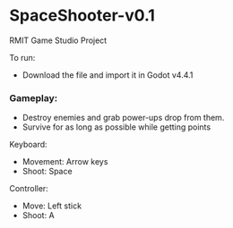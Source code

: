 # SpaceShooter-v0.1

RMIT Game Studio Project

To run:

- Download the file and import it in Godot v4.4.1

### Gameplay:

- Destroy enemies and grab power-ups drop from them.
- Survive for as long as possible while getting points

Keyboard:
- Movement: Arrow keys
- Shoot: Space

Controller:
- Move: Left stick
- Shoot: A
